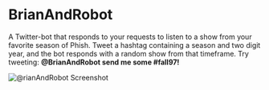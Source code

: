 # BrianAndRobot
A Twitter-bot that responds to your requests to listen to a show from your favorite season of Phish. Tweet a hashtag containing a season and two digit year, and the bot responds with a random show from that timeframe.
Try tweeting: **@BrianAndRobot send me some #fall97!**


![@rianAndRobot Screenshot](https://i.imgur.com/7NHFBsd.png)
